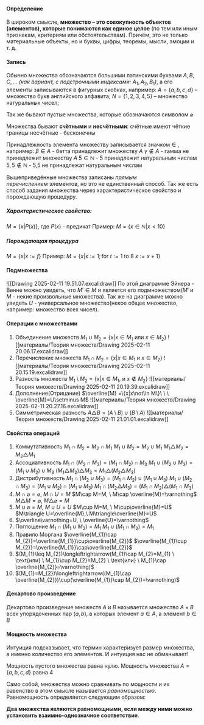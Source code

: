#### Определение
В широком смысле, **множество – это совокупность объектов (элементов), которые понимаются как единое целое** (по тем или иным признакам, критериям или обстоятельствам). Причём, это не только материальные объекты, но и буквы, цифры, теоремы, мысли, эмоции и т. д.

#### Запись
Обычно множества обозначаются большими латинскими буквами $A, B, C, \dots$ _(как вариант, с подстрочными индексами:_ $A_{1}, A_{2}, B_{1}$_)_, а его элементы записываются в фигурных скобках, например:
$A=\{a,b,c,d\}$ – множество букв английского алфавита;
$N = \{1,2,3,4,5\}$ – множество натуральных чисел;

Так же бывают пустые множества, которые обозначаются символом $\varnothing$

Множества бывают **счётными** и **несчётными**:
счётные имеют чёткие границы
несчётные - бесконечны

Принадлежность элемента множеству записывается значком $\in$ , например:
$\beta \in A$ - бетта принадлежит множеству $A$
$\gamma \not\in A$ - гамма не принадлежит множеству $A$
$5 \in \mathbb{N}$ - 5 принадлежит натуральным числам
$5,5 \notin \mathbb{N}$ - 5,5 не принадлежат натуральным числам

Вышеприведённые множества записаны _прямым перечислением_ элементов, но это не единственный способ. Так же есть способ задания множества через характеристическое свойство и порождающую процедуру.
##### Характеристическое свойство:
$M = \{x|P(x)\}$, где $P(x)$ - предикат
Пример:
$M = \{x \in \mathbb{N} | x<10\}$

##### Порождающая процедура
$M=\{x|x:=f\}$
Пример:
$M=\{x|x:=1; \text{for}\ t:=1\ \text{to}\ 8\ x:=x+1\}$
#### Подмножества
![[Drawing 2025-02-11 19.51.07.excalidraw]]
По этой диаграмме Эйнера - Венне можно увидеть, что $M' \in M$ и является его подмножеством($M'$ и $M$ - некие произвольные множества).
Так же на диаграмме можно увидеть $U$ - универсальное множество(некое общее множество, например: множество всех чисел).
#### Операции с множествами
1) Объединение множеств
	$M_{1} \cup M_{2} = \{x|x\in M_{1}\ \text{или} \ x\in M_{2}\}$ 
	![[материалы/Теория множеств/Drawing 2025-02-11 20.06.17.excalidraw]]
2) Перечисление множеств
	$M_{1}\cap M_{2}=\{x|x\in M_{1}\ \text{и} \ x\in M_{2}\}$
	![[материалы/Теория множеств/Drawing 2025-02-11 20.15.19.excalidraw]]
3) Разность множеств
	$M_{1} \setminus M_{2} = \{x|x\in M_{1},\ \text{и} \ x\notin M_{2}\}$
	![[материалы/Теория множеств/Drawing 2025-02-11 20.19.39.excalidraw]]
4) Дополнение(Отрицание)
	$\overline{M} =\{x|x\not\in M\}\ \ \ \overline{M}=U\setminus M$
	![[материалы/Теория множеств/Drawing 2025-02-11 20.27.16.excalidraw]]
5) Симметрическая разность
	$A\triangle B =(A\setminus B)\cup(B\setminus A)$
	![[материалы/Теория множеств/Drawing 2025-02-11 21.01.01.excalidraw]]
#### Свойства операций
1) Коммутативность
	$M_{1}\cap M_{2}=M_{2}\cap M_{1}$
	$M_{1}\cup M_{2}=M_{2}\cup M_{1}$
	$M_{1}\triangle M_{2}=M_{2}\triangle M_{1}$
2) Ассоциативность
	$M_{1}\cap (M_{2}\cap M_{3})=(M_{1}\cap M_{2})\cap M_{3}$
	$M_{1}\cup (M_{2}\cup M_{3})=(M_{1}\cup M_{2})\cup M_{3}$
	$(M_{1}\triangle M_{2})\triangle M_{3}=M_{1}\triangle (M_{2}\triangle M_{3})$
3) Дистрибутивность
	$M_{1}\cap (M_{2}\cup M_{3})=(M_{1}\cap M_{2})\cup(M_{1}\cup M_{3})$
	$M_{1}\cup(M_{2}\cap M_{3})=(M_{1}\cup M_{2})\cap(M_{1}\cup M_{3})$
	$M_{1}\cap(M_{2}\triangle M_{3})=(M_{1}\cap M_{2})\triangle(M_{1}\cap M_{3})$
4) 
	$M\cap\varnothing=\varnothing,\ M\cap U=M$
	$M\cap M=M, \ M\cap \overline{M}=\varnothing$
	$M\triangle M=\varnothing,\ M\triangle \varnothing=M$
5) 
	$M\cup \varnothing=M, \ M\cup U=U$
	$M\cup M=M, \ M\cup\overline{M}=U$
	$M\triangle U=\overline{M},\ M\triangle\overline{M}=U$
6) 
	$\overline\varnothing=U, \ \overline{U}=\varnothing$
7) Поглощение
	$M_{1}\cap(M_{1}\cup M_{2})=M_{1}$
	$M_{1}\cup(M_{1}\cap M_{2})=M_{1}$
8) Правило Моргана
	$\overline{M_{1}\cap M_{2}}=\overline{M_{1}}\cup\overline{M_{2}}$
	$\overline{M_{1}\cup M_{2}}=\overline{M_{1}}\cap\overline{M_{2}}$
9) 
	$(M_{1}\leq M_{2})\longleftrightarrow(M_{1}\cap M_{2}=M_{1} \ \text{или} \ M_{1}\cup M_{2}=M_{2} \ \text{или} \ M_{1}\cap \overline{M_{2}}=\varnothing)$
10) 
	$(M_{1}=M_{2})\longleftrightarrow((M_{1}\cap \overline{M_{2}})\cup(\overline{M_{1}}\cap M_{2})=\varnothing)$

#### Декартово произведение
Декартово произведение множеств $A$ и $B$ называется множество $A\times B$ всех упорядоченных пар $(a,b)$, в которых элемент $a\in A$, а элемент $b\in B$
#### Мощность множества
Интуиция подсказывает, что термин характеризует размер множества, а именно количество его элементов. И интуиция нас не обманывает!

Мощность пустого множества равна нулю.
Мощность множества $A = \{a,b,c,d\}$ равна 4

Само собой, множества можно сравнивать по мощности и их равенство в этом смысле называется _равномощностью_. Равномощность определяется следующим образом:

**Два множества являются равномощными, если между ними можно установить взаимно-однозначное соответствие**.